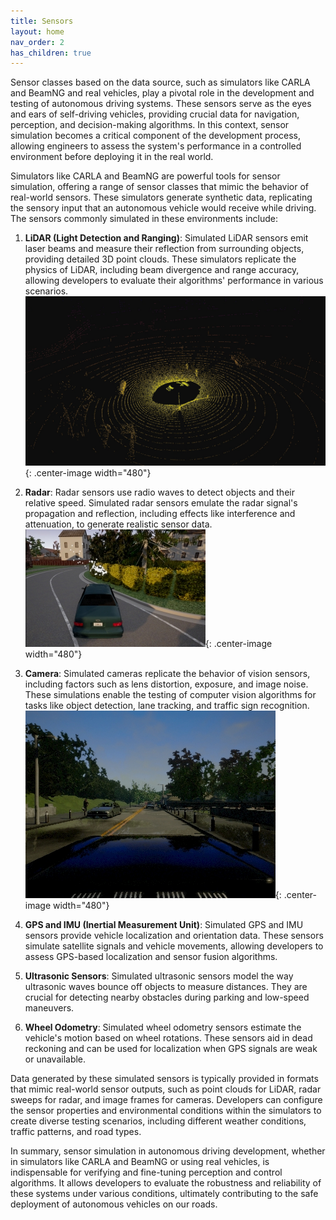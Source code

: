 ```yaml
---
title: Sensors
layout: home
nav_order: 2
has_children: true
---
```


Sensor classes based on the data source, such as simulators like CARLA and BeamNG and real vehicles, play a pivotal role in the development and testing of autonomous driving systems. These sensors serve as the eyes and ears of self-driving vehicles, providing crucial data for navigation, perception, and decision-making algorithms. In this context, sensor simulation becomes a critical component of the development process, allowing engineers to assess the system's performance in a controlled environment before deploying it in the real world.

Simulators like CARLA and BeamNG are powerful tools for sensor simulation, offering a range of sensor classes that mimic the behavior of real-world sensors. These simulators generate synthetic data, replicating the sensory input that an autonomous vehicle would receive while driving. The sensors commonly simulated in these environments include:

1. **LiDAR (Light Detection and Ranging)**: Simulated LiDAR sensors emit laser beams and measure their reflection from surrounding objects, providing detailed 3D point clouds. These simulators replicate the physics of LiDAR, including beam divergence and range accuracy, allowing developers to evaluate their algorithms' performance in various scenarios.
![ISS Architecture](assets/sensors/carla_lidar_point_cloud.jpg){: .center-image width="480"}

2. **Radar**: Radar sensors use radio waves to detect objects and their relative speed. Simulated radar sensors emulate the radar signal's propagation and reflection, including effects like interference and attenuation, to generate realistic sensor data.
![ISS Architecture](assets/sensors/carla_sensors_radar.jpg){: .center-image width="480"}

3. **Camera**: Simulated cameras replicate the behavior of vision sensors, including factors such as lens distortion, exposure, and image noise. These simulations enable the testing of computer vision algorithms for tasks like object detection, lane tracking, and traffic sign recognition.
![ISS Architecture](assets/sensors/carla_sensors_rgb.jpg){: .center-image width="480"}

4. **GPS and IMU (Inertial Measurement Unit)**: Simulated GPS and IMU sensors provide vehicle localization and orientation data. These sensors simulate satellite signals and vehicle movements, allowing developers to assess GPS-based localization and sensor fusion algorithms.

5. **Ultrasonic Sensors**: Simulated ultrasonic sensors model the way ultrasonic waves bounce off objects to measure distances. They are crucial for detecting nearby obstacles during parking and low-speed maneuvers.

6. **Wheel Odometry**: Simulated wheel odometry sensors estimate the vehicle's motion based on wheel rotations. These sensors aid in dead reckoning and can be used for localization when GPS signals are weak or unavailable.

Data generated by these simulated sensors is typically provided in formats that mimic real-world sensor outputs, such as point clouds for LiDAR, radar sweeps for radar, and image frames for cameras. Developers can configure the sensor properties and environmental conditions within the simulators to create diverse testing scenarios, including different weather conditions, traffic patterns, and road types.

In summary, sensor simulation in autonomous driving development, whether in simulators like CARLA and BeamNG or using real vehicles, is indispensable for verifying and fine-tuning perception and control algorithms. It allows developers to evaluate the robustness and reliability of these systems under various conditions, ultimately contributing to the safe deployment of autonomous vehicles on our roads.